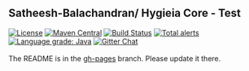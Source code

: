## Satheesh-Balachandran/ Hygieia Core - Test

[![License](https://img.shields.io/badge/license-Apache%202-blue.svg)](https://www.apache.org/licenses/LICENSE-2.0)
[![Maven Central](https://img.shields.io/maven-central/v/com.capitalone.dashboard/core.svg?label=Maven%20Central)](https://search.maven.org/search?q=g:%22com.capitalone.dashboard%22%20AND%20a:%22core%22)
[![Build Status](https://travis-ci.com/Hygieia/hygieia-core.svg?branch=master)](https://travis-ci.com/Hygieia/hygieia-core)
[![Total alerts](https://img.shields.io/lgtm/alerts/g/Hygieia/hygieia-core.svg?logo=lgtm&logoWidth=18)](https://lgtm.com/projects/g/Hygieia/hygieia-core/alerts/)
[![Language grade: Java](https://img.shields.io/lgtm/grade/java/g/Hygieia/hygieia-core.svg?logo=lgtm&logoWidth=18)](https://lgtm.com/projects/g/Hygieia/hygieia-core/context:java)
[![Gitter Chat](https://badges.gitter.im/Join%20Chat.svg)](https://www.apache.org/licenses/LICENSE-2.0)
<br>
<br>
The README is in the [gh-pages](https://github.com/capitalone/Hygieia/blob/gh-pages/pages/hygieia/core/core.md) branch. Please update it there.
